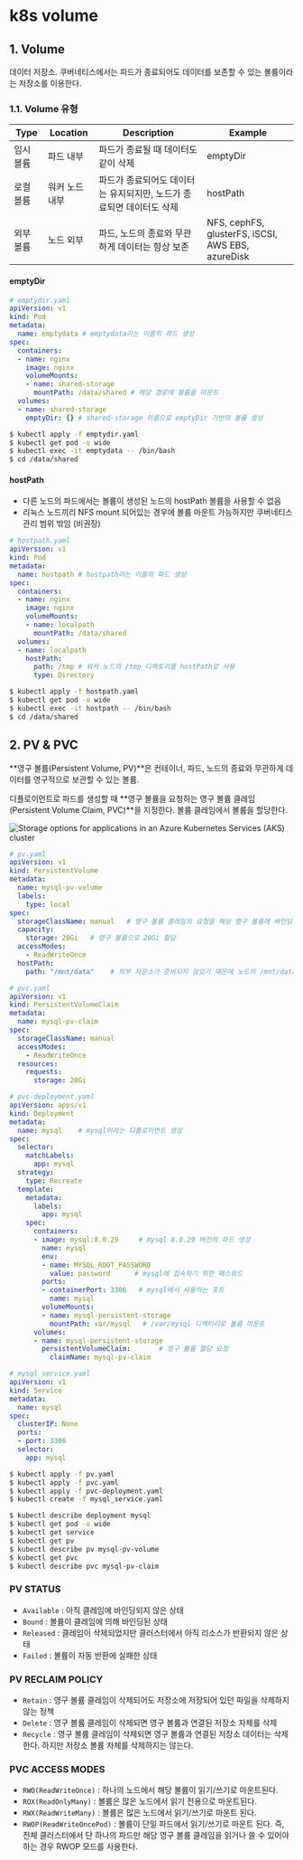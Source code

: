 # k8s volume

## 1. Volume

데이터 저장소. 쿠버네티스에서는 파드가 종료되어도 데이터를 보존할 수 있는 볼륨이라는 저장소를 이용한다.

### 1.1. Volume 유형

| Type      | Location       | Description                                                  | Example                                           |
| --------- | -------------- | ------------------------------------------------------------ | ------------------------------------------------- |
| 임시 볼륨 | 파드 내부      | 파드가 종료될 때 데이터도 같이 삭제                          | emptyDir                                          |
| 로컬 볼륨 | 워커 노드 내부 | 파드가 종료되어도 데이터는 유지되지만, 노드가 종료되면 데이터도 삭제 | hostPath                                          |
| 외부 볼륨 | 노드 외부      | 파드, 노드의 종료와 무관하게 데이터는 항상 보존              | NFS, cephFS, glusterFS, iSCSI, AWS EBS, azureDisk |

#### emptyDir

```yaml
# emptydir.yaml
apiVersion: v1
kind: Pod
metadata:
  name: emptydata # emptydata라는 이름의 파드 생성
spec:
  containers:
  - name: nginx
    image: nginx
    volumeMounts:
    - name: shared-storage
      mountPath: /data/shared # 해당 경로에 볼륨을 마운트
  volumes:
  - name: shared-storage
    emptyDir: {} # shared-storage 이름으로 emptyDir 기반의 볼륨 생성
```

```bash
$ kubectl apply -f emptydir.yaml
$ kubectl get pod -o wide
$ kubectl exec -it emptydata -- /bin/bash
$ cd /data/shared
```

#### hostPath

- 다른 노드의 파드에서는 볼륨이 생성된 노드의 hostPath 볼륨을 사용할 수 없음
- 리눅스 노드끼리 NFS mount 되어있는 경우에 볼륨 마운트 가능하지만 쿠버네티스 관리 범위 밖임 (비권장)

```yaml
# hostpath.yaml
apiVersion: v1
kind: Pod
metadata:
  name: hostpath # hostpath라는 이름의 파드 생성
spec:
  containers:
  - name: nginx
    image: nginx
    volumeMounts:
    - name: localpath
      mountPath: /data/shared
  volumes:
  - name: localpath
    hostPath:
      path: /tmp # 워커 노드의 /tmp 디렉토리를 hostPath로 사용
      type: Directory
```

```bash
$ kubectl apply -f hostpath.yaml
$ kubectl get pod -o wide
$ kubectl exec -it hostpath -- /bin/bash
$ cd /data/shared
```



## 2. PV & PVC

**영구 볼륨(Persistent Volume, PV)**은 컨테이너, 파드, 노드의 종료와 무관하게 데이터를 영구적으로 보관할 수 있는 볼륨.

디플로이먼트로 파드를 생성할 때 **영구 볼륨을 요청하는 영구 볼륨 클레임(Persistent Volume Claim, PVC)**을 지정한다. 볼륨 클레임에서 볼륨을 할당한다.

![Storage options for applications in an Azure Kubernetes Services (AKS) cluster](https://learn.microsoft.com/ko-kr/azure/aks/media/concepts-storage/aks-storage-options.png)

```yaml
# pv.yaml
apiVersion: v1
kind: PersistentVolume
metadata:
  name: mysql-pv-volume
  labels:
    type: local
spec:
  storageClassName: manual   # 영구 볼륨 클레임의 요청을 해당 영구 볼륨에 바인딩
  capacity:
    storage: 20Gi	# 영구 볼륨으로 20Gi 할당
  accessModes:
    - ReadWriteOnce
  hostPath:
    path: "/mnt/data"    # 외부 저장소가 준비되지 않았기 때문에 노드의 /mnt/data 디렉터리를 볼륨으로 사용
```

```yaml
# pvc.yaml
apiVersion: v1
kind: PersistentVolumeClaim
metadata:
  name: mysql-pv-claim
spec:
  storageClassName: manual
  accessModes:
    - ReadWriteOnce
  resources:
    requests:
      storage: 20Gi
```

```yaml
# pvc-deployment.yaml
apiVersion: apps/v1
kind: Deployment
metadata:
  name: mysql    # mysql이라는 디플로이먼트 생성
spec:
  selector:
    matchLabels:
      app: mysql
  strategy:
    type: Recreate
  template:
    metadata:
      labels:
        app: mysql
    spec:
      containers:
      - image: mysql:8.0.29     # mysql 8.0.29 버전의 파드 생성
        name: mysql
        env:
        - name: MYSQL_ROOT_PASSWORD
          value: password      # mysql에 접속하기 위한 패스워드
        ports:
        - containerPort: 3306   # mysql에서 사용하는 포트
          name: mysql
        volumeMounts:
        - name: mysql-persistent-storage
          mountPath: var/mysql   # /var/mysql 디렉터리로 볼륨 마운트
      volumes:
      - name: mysql-persistent-storage
        persistentVolumeClaim:       # 영구 볼륨 할당 요청
          claimName: mysql-pv-claim
```

```yaml
# mysql_service.yaml
apiVersion: v1
kind: Service
metadata:
  name: mysql
spec:
  clusterIP: None
  ports:
  - port: 3306
  selector:
    app: mysql
```

```bash
$ kubectl apply -f pv.yaml
$ kubectl apply -f pvc.yaml
$ kubectl apply -f pvc-deployment.yaml
$ kubectl create -f mysql_service.yaml

$ kubectl describe deployment mysql
$ kubectl get pod -o wide
$ kubectl get service
$ kubectl get pv
$ kubectl describe pv mysql-pv-volume
$ kubectl get pvc
$ kubectl describe pvc mysql-pv-claim
```

### PV STATUS

- `Available` : 아직 클레임에 바인딩되지 않은 상태
- `Bound` : 볼륨이 클레임에 의해 바인딩된 상태
- `Released` : 클레임이 삭제되었지만 클러스터에서 아직 리소스가 반환되지 않은 상태
- `Failed` : 볼륨이 자동 반환에 실패한 상태

### PV RECLAIM POLICY

- `Retain` : 영구 볼륨 클레임이 삭제되어도 저장소에 저장되어 있던 파일을 삭제하지 않는 정책
- `Delete` : 영구 볼륨 클레임이 삭제되면 영구 볼륨과 연결된 저장소 자체를 삭제
- `Recycle` : 영구 볼륨 클레임이 삭제되면 영구 볼륨과 연결된 저장소 데이터는 삭제한다. 하지만 저장소 볼륨 자체를 삭제하지는 않는다.

### PVC ACCESS MODES

- `RWO(ReadWriteOnce)` : 하나의 노드에서 해당 볼륨이 읽기/쓰기로 마운트된다.
- `ROX(ReadOnlyMany)` : 볼륨은 많은 노드에서 읽기 전용으로 마운트된다.
- `RWX(ReadWriteMany)` : 볼륨은 많은 노드에서 읽기/쓰기로 마운트 된다.
- `RWOP(ReadWriteOncePod)` : 볼륨이 단일 파드에서 읽기/쓰기로 마운트 된다. 즉, 전체 클러스터에서 단 하나의 파드만 해당 영구 볼륨 클레임을 읽거나 쓸 수 있어야하는 경우 RWOP 모드를 사용한다.
